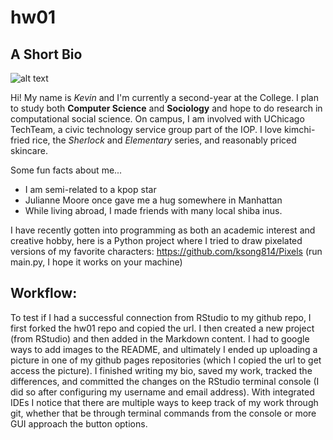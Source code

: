 # hw01

## A Short Bio

![alt text](https://github.com/ksong814/ksong814.github.io/meeeeee.jpg) 

Hi! My name is *Kevin* and I'm currently a second-year at the College. I plan to study both **Computer Science** and **Sociology** and hope to do research in computational social science. On campus, I am involved with UChicago TechTeam, a civic technology service group part of the IOP. I love kimchi-fried rice, the *Sherlock* and *Elementary* series, and reasonably priced skincare.

Some fun facts about me...
* I am semi-related to a kpop star
* Julianne Moore once gave me a hug somewhere in Manhattan
* While living abroad, I made friends with many local shiba inus.

I have recently gotten into programming as both an academic interest and creative hobby, here is a Python project where I tried to draw pixelated versions of my favorite characters: https://github.com/ksong814/Pixels (run main.py, I hope it works on your machine)



## Workflow:

To test if I had a successful connection from RStudio to my github repo, I first forked the hw01 repo and copied the url. I then created a new project (from RStudio) and then added in the Markdown content. I had to google ways to add images to the README, and ultimately I ended up uploading a picture in one of my github pages repositories (which I copied the url to get access the picture). I finished writing my bio, saved my work, tracked the differences, and committed the changes on the RStudio terminal console (I did so after configuring my username and email address). With integrated IDEs I notice that there are multiple ways to keep track of my work through git, whether that be through terminal commands from the console or more GUI approach the button options. 


